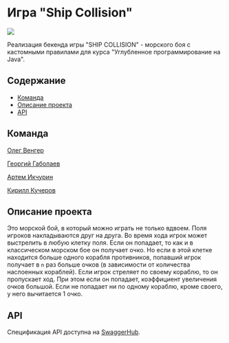 # Игра "Ship Collision"

![](https://travis-ci.org/frontend-park-mail-ru/2018_1_unnamed_project.svg?branch=dev)

Реализация бекенда игры "SHIP COLLISION" - морского боя с кастомными правилами для курса "Углубленное программирование на Java".

## Содержание

- [Команда](#команда)
- [Описание проекта](#описание-проекта)
- [API](#api)

## Команда

[Олег Венгер](https://github.com/farir1408)

[Георгий Габолаев](https://github.com/gabolaev)

[Артем Икчурин](https://github.com/a-ikchurin)

[Кирилл Кучеров](https://github.com/jpyatachkov)


## Описание проекта

Это морской бой, в который можно играть не только вдвоем. Поля игроков накладываются друг на друга. Во время хода игрок может выстрелить в любую клетку поля. Если он попадает, то как и в классическом морском бое он получает очко. Но если в этой клетке находится больше одного корабля противников, попавший игрок получает в `n` раз больше очков (в зависимости от количества наслоенных кораблей). Если игрок стреляет по своему кораблю, то он пропускает ход. При этом если он попадает, коэффициент увеличения очков большой. Если не попадает ни по одному кораблю, кроме своего, у него вычитается 1 очко.

## API

Спецификация API доступна на [SwaggerHub](https://app.swaggerhub.com/apis/jpyatachkov/ship-collision/).
